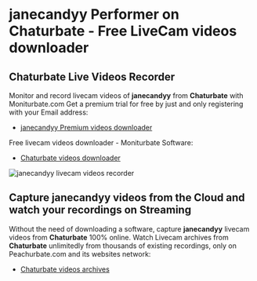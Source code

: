 # janecandyy Performer on Chaturbate - Free LiveCam videos downloader

## Chaturbate Live Videos Recorder

Monitor and record livecam videos of **janecandyy** from **Chaturbate** with Moniturbate.com
Get a premium trial for free by just and only registering with your Email address:
* [janecandyy Premium videos downloader](https://moniturbate.com/request-demo-licence-key.html)

Free livecam videos downloader - Moniturbate Software:
* [Chaturbate videos downloader](https://moniturbate.com/moniturbate-download-software.html)

![janecandyy livecam videos recorder](https://peachurnet.com/templates/moniturbate-software.png)


## Capture janecandyy videos from the Cloud and watch your recordings on Streaming

Without the need of downloading a software, capture **janecandyy** livecam videos from **Chaturbate** 100% online.
Watch Livecam archives from **Chaturbate** unlimitedly from thousands of existing recordings, only on Peachurbate.com and its websites network:
* [Chaturbate videos archives](https://peachurnet.com/)